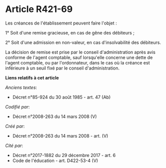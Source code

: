 # Article R421-69

Les créances de l'établissement peuvent faire l'objet :

1° Soit d'une remise gracieuse, en cas de gêne des débiteurs ;

2° Soit d'une admission en non-valeur, en cas d'insolvabilité des débiteurs.

La décision de remise est prise par le conseil d'administration après avis conforme de l'agent comptable, sauf lorsqu'elle
concerne une dette de l'agent comptable, ou par l'ordonnateur, dans le cas où la créance est inférieure à un seuil fixé par
le conseil d'administration.

**Liens relatifs à cet article**

_Anciens textes_:

  - Décret n°85-924 du 30 août 1985 - art. 47 (Ab)

_Codifié par_:

  - Décret n°2008-263 du 14 mars 2008 (V)

_Créé par_:

  - Décret n°2008-263 du 14 mars 2008 - art. (V)

_Cité par_:

  - Décret n°2017-1882 du 29 décembre 2017 - art. 6
  - Code de l'éducation - art. D422-53-4 (V)
